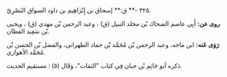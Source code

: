 ٣٢٥ -** ق:** إسحاق بن إِبْرَاهِيم بن داود السواق البَصْرِيّ.

**روى عن:** أَبِي عاصم الضحاك بْن مخلد النبيل (ق) ، وعبد الرحمن بْن مهدي (ق) ، ويحيى بْن سَعِيد القطان.

**رَوَى عَنه:** ابن ماجه، وعبد الرحمن بْن مُحَمَّد بْن حماد الطهراني، والفضل بْن الحسن بْن مُحَمَّد الأهوازي.

ذكره أبو حَاتِم بْن حبان فِي كتاب "الثقات"، وَقَال (٥) : مستقيم الحديث.